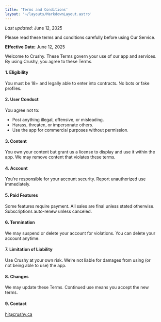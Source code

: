 ```yaml
---
title: 'Terms and Conditions'
layout: '~/layouts/MarkdownLayout.astro'
---
```


_Last updated_: June 12, 2025

Please read these terms and conditions carefully before using Our Service.


**Effective Date:** June 12, 2025

Welcome to Crushy. These Terms govern your use of our app and services. By using Crushy, you agree to these Terms.

#### 1. **Eligibility**

You must be 18+ and legally able to enter into contracts. No bots or fake profiles.

#### 2. **User Conduct**

You agree not to:

* Post anything illegal, offensive, or misleading.
* Harass, threaten, or impersonate others.
* Use the app for commercial purposes without permission.

#### 3. **Content**

You own your content but grant us a license to display and use it within the app. We may remove content that violates these terms.

#### 4. **Account**

You're responsible for your account security. Report unauthorized use immediately.

#### 5. **Paid Features**

Some features require payment. All sales are final unless stated otherwise. Subscriptions auto-renew unless canceled.

#### 6. **Termination**

We may suspend or delete your account for violations. You can delete your account anytime.

#### 7. **Limitation of Liability**

Use Crushy at your own risk. We’re not liable for damages from using (or not being able to use) the app.

#### 8. **Changes**

We may update these Terms. Continued use means you accept the new terms.

#### 9. **Contact**

[hi@crushy.ca](mailto:hi@crushy.ca)


